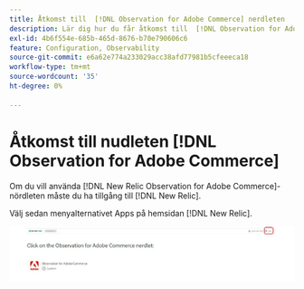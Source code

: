 ```yaml
---
title: Åtkomst till  [!DNL Observation for Adobe Commerce] nerdleten
description: Lär dig hur du får åtkomst till  [!DNL Observation for Adobe Commerce] nördleten.
exl-id: 4b6f554e-685b-465d-8676-b70e790606c6
feature: Configuration, Observability
source-git-commit: e6a62e774a233029acc38afd77981b5cfeeeca18
workflow-type: tm+mt
source-wordcount: '35'
ht-degree: 0%

---
```


# Åtkomst till nudleten [!DNL Observation for Adobe Commerce]

Om du vill använda [!DNL New Relic Observation for Adobe Commerce]-nördleten måste du ha tillgång till [!DNL New Relic].

Välj sedan menyalternativet Apps på hemsidan [!DNL New Relic].

![New Relic hemsida](../../assets/tools/observation-for-adobe-commerce/new-relic-homepage.jpeg)

